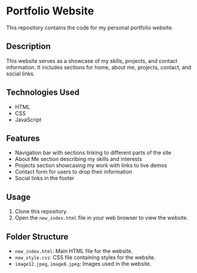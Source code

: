 # Portfolio Website
This repository contains the code for my personal portfolio website.

## Description
This website serves as a showcase of my skills, projects, and contact information. It includes sections for home, about me, projects, contact, and social links.

## Technologies Used
- HTML
- CSS
- JavaScript

## Features
- Navigation bar with sections linking to different parts of the site
- About Me section describing my skills and interests
- Projects section showcasing my work with links to live demos
- Contact form for users to drop their information
- Social links in the footer

## Usage
1. Clone this repository.
2. Open the `new_index.html` file in your web browser to view the website.

## Folder Structure

- `new_index.html`: Main HTML file for the website.
- `new_style.css`: CSS file containing styles for the website.
- `image12.jpeg`, `image8.jpeg`: Images used in the website.
